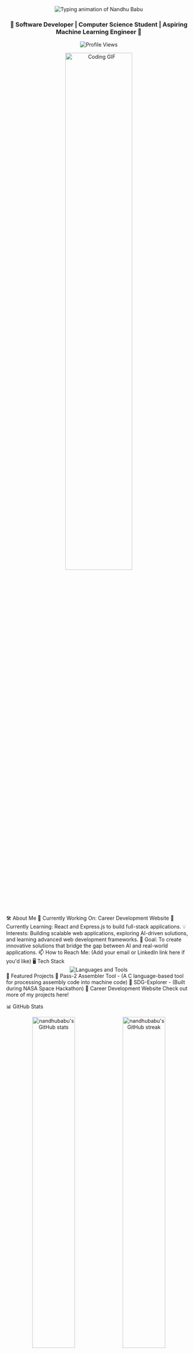 <div align="center"> <img src="https://readme-typing-svg.demolab.com?font=Roboto&size=40&duration=4000&pause=500&color=0011F4FF&center=true&vCenter=true&width=600&height=70&lines=Hi+%F0%9F%91%8B%2C+I'm+NANDHU+BABU;" alt="Typing animation of Nandhu Babu" /> </div> <h3 align="center">🚀 Software Developer | Computer Science Student | Aspiring Machine Learning Engineer 🚀</h3> <p align="center"> <img src="https://komarev.com/ghpvc/?username=nandhubabu&label=Profile%20views&color=0e75b6&style=flat" alt="Profile Views" /> </p> <div align="center"> <img src="https://media.giphy.com/media/qgQUggAC3Pfv687qPC/giphy.gif" alt="Coding GIF" width="60%"/> </div>
🛠 About Me
🔭 Currently Working On: Career Development Website
🌱 Currently Learning: React and Express.js to build full-stack applications.
💡 Interests: Building scalable web applications, exploring AI-driven solutions, and learning advanced web development frameworks.
🎯 Goal: To create innovative solutions that bridge the gap between AI and real-world applications.
📫 How to Reach Me: (Add your email or LinkedIn link here if you'd like)
🖥️ Tech Stack
<div align="center"> <img src="https://skillicons.dev/icons?i=python,java,javascript,html,css,bootstrap,git,figma,firebase,linux,arduino,unity" alt="Languages and Tools" /> </div>
🌟 Featured Projects
🔹 Pass-2 Assembler Tool - (A C language-based tool for processing assembly code into machine code)
🔹 SDG-Explorer - (Built during NASA Space Hackathon)
🔹 Career Development Website
Check out more of my projects here!

📊 GitHub Stats
<div align="center"> <img src="https://github-readme-stats.vercel.app/api?username=nandhubabu&show_icons=true&theme=radical" alt="nandhubabu's GitHub stats" width="48%"/> <img src="https://github-readme-streak-stats.herokuapp.com/?user=nandhubabu&theme=radical" alt="nandhubabu's GitHub streak" width="48%"/> </div> <div align="center"> <img src="https://github-readme-stats.vercel.app/api/top-langs/?username=nandhubabu&layout=compact&theme=radical" alt="nandhubabu's top languages" width="48%" /> </div>
🏆 Achievements
<div align="center"> <img src="https://github-profile-trophy.vercel.app/?username=nandhubabu&theme=radical&row=1&no-bg=true" alt="nandhubabu trophies" /> </div>
🌐 Connect with Me
<div align="center"> <a href="https://linkedin.com/in/nandhubabu" target="_blank"><img src="https://img.shields.io/badge/LinkedIn-blue?style=for-the-badge&logo=linkedin&logoColor=white" alt="LinkedIn"></a> <a href="mailto:nandhubabu@gmail.com" target="_blank"><img src="https://img.shields.io/badge/Gmail-red?style=for-the-badge&logo=gmail&logoColor=white" alt="Gmail"></a> <a href="https://github.com/nandhubabu" target="_blank"><img src="https://img.shields.io/badge/GitHub-black?style=for-the-badge&logo=github&logoColor=white" alt="GitHub"></a> </div>
✨ Fun Fact
<div align="center"> <img src="https://media.giphy.com/media/ZVik7pBtu9dNS/giphy.gif" alt="Fun Coding GIF" width="50%"/> <h4>Debugging is like being the detective in a crime movie where you are also the murderer 🕵️‍♂️!</h4> </div>
